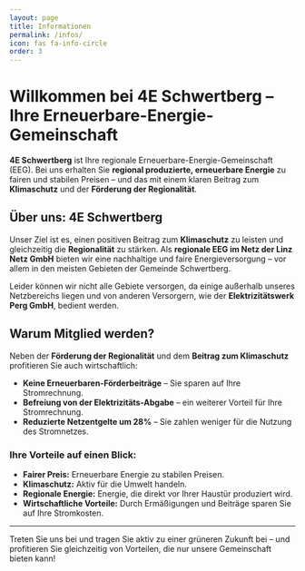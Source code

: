 ```yaml
---
layout: page
title: Informationen
permalink: /infos/
icon: fas fa-info-circle
order: 3
---
```


# Willkommen bei 4E Schwertberg – Ihre Erneuerbare-Energie-Gemeinschaft

**4E Schwertberg** ist Ihre regionale Erneuerbare-Energie-Gemeinschaft (EEG). Bei uns erhalten Sie **regional produzierte, erneuerbare Energie** zu fairen und stabilen Preisen – und das mit einem klaren Beitrag zum **Klimaschutz** und der **Förderung der Regionalität**.

## Über uns: 4E Schwertberg

Unser Ziel ist es, einen positiven Beitrag zum **Klimaschutz** zu leisten und gleichzeitig die **Regionalität** zu stärken. Als **regionale EEG im Netz der Linz Netz GmbH** bieten wir eine nachhaltige und faire Energieversorgung – vor allem in den meisten Gebieten der Gemeinde Schwertberg.

Leider können wir nicht alle Gebiete versorgen, da einige außerhalb unseres Netzbereichs liegen und von anderen Versorgern, wie der **Elektrizitätswerk Perg GmbH**, bedient werden.


## Warum Mitglied werden?

Neben der **Förderung der Regionalität** und dem **Beitrag zum Klimaschutz** profitieren Sie auch wirtschaftlich:

- **Keine Erneuerbaren-Förderbeiträge** – Sie sparen auf Ihre Stromrechnung.
- **Befreiung von der Elektrizitäts-Abgabe** – ein weiterer Vorteil für Ihre Stromrechnung.
- **Reduzierte Netzentgelte um 28%** – Sie zahlen weniger für die Nutzung des Stromnetzes.

### Ihre Vorteile auf einen Blick:

- **Fairer Preis:** Erneuerbare Energie zu stabilen Preisen.
- **Klimaschutz:** Aktiv für die Umwelt handeln.
- **Regionale Energie:** Energie, die direkt vor Ihrer Haustür produziert wird.
- **Wirtschaftliche Vorteile:** Durch Ermäßigungen und Beiträge sparen Sie auf Ihre Stromkosten.

---

Treten Sie uns bei und tragen Sie aktiv zu einer grüneren Zukunft bei – und profitieren Sie gleichzeitig von Vorteilen, die nur unsere Gemeinschaft bieten kann!
